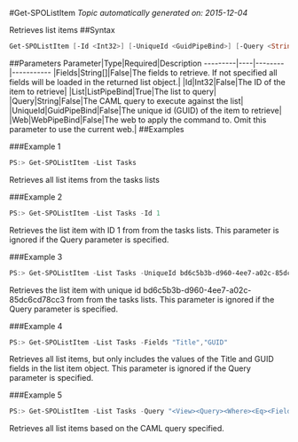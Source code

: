#Get-SPOListItem
*Topic automatically generated on: 2015-12-04*

Retrieves list items
##Syntax
```powershell
Get-SPOListItem [-Id <Int32>] [-UniqueId <GuidPipeBind>] [-Query <String>] [-Fields <String[]>] [-Web <WebPipeBind>] -List <ListPipeBind>
```


##Parameters
Parameter|Type|Required|Description
---------|----|--------|-----------
|Fields|String[]|False|The fields to retrieve. If not specified all fields will be loaded in the returned list object.|
|Id|Int32|False|The ID of the item to retrieve|
|List|ListPipeBind|True|The list to query|
|Query|String|False|The CAML query to execute against the list|
|UniqueId|GuidPipeBind|False|The unique id (GUID) of the item to retrieve|
|Web|WebPipeBind|False|The web to apply the command to. Omit this parameter to use the current web.|
##Examples

###Example 1
```powershell
PS:> Get-SPOListItem -List Tasks
```
Retrieves all list items from the tasks lists

###Example 2
```powershell
PS:> Get-SPOListItem -List Tasks -Id 1
```
Retrieves the list item with ID 1 from from the tasks lists. This parameter is ignored if the Query parameter is specified.

###Example 3
```powershell
PS:> Get-SPOListItem -List Tasks -UniqueId bd6c5b3b-d960-4ee7-a02c-85dc6cd78cc3
```
Retrieves the list item with unique id bd6c5b3b-d960-4ee7-a02c-85dc6cd78cc3 from from the tasks lists. This parameter is ignored if the Query parameter is specified.

###Example 4
```powershell
PS:> Get-SPOListItem -List Tasks -Fields "Title","GUID"
```
Retrieves all list items, but only includes the values of the Title and GUID fields in the list item object. This parameter is ignored if the Query parameter is specified.

###Example 5
```powershell
PS:> Get-SPOListItem -List Tasks -Query "<View><Query><Where><Eq><FieldRef Name='GUID'/><Value Type='Guid'>bd6c5b3b-d960-4ee7-a02c-85dc6cd78cc3</Value></Eq></Where></Query></View>"
```
Retrieves all list items based on the CAML query specified.
